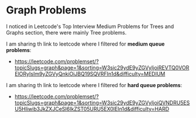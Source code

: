 # Graph Problems

I noticed in Leetcode's Top Interview Medium Problems for Trees and Graphs section, there were mainly Tree problems.

I am sharing th link to leetcode where I filtered for **medium queue problems**: 

- https://leetcode.com/problemset/?topicSlugs=graph&page=1&sorting=W3sic29ydE9yZGVyIjoiREVTQ0VORElORyIsIm9yZGVyQnkiOiJBQ19SQVRFIn1d&difficulty=MEDIUM

I am sharing th link to leetcode where I filtered for **hard queue problems**: 

- https://leetcode.com/problemset/?topicSlugs=graph&page=1&sorting=W3sic29ydE9yZGVyIjoiQVNDRU5ESU5HIiwib3JkZXJCeSI6IkZST05URU5EX0lEIn1d&difficulty=HARD
